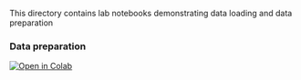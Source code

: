 This directory contains lab notebooks demonstrating data loading and data preparation


### Data preparation

[![Open in Colab](https://colab.research.google.com/assets/colab-badge.svg)](https://colab.research.google.com/github/manaranjanp/mlops/blob/main/data/Data_Formats_and_Large_Datasets.ipynb)

